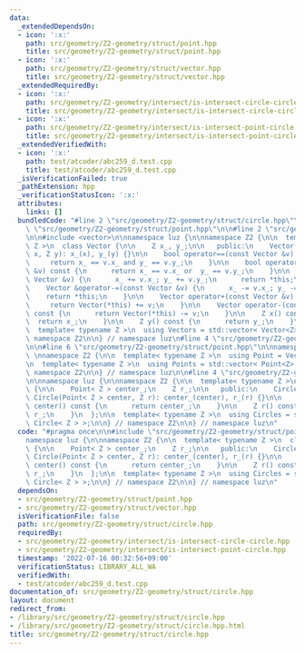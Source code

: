 ```yaml
---
data:
  _extendedDependsOn:
  - icon: ':x:'
    path: src/geometry/Z2-geometry/struct/point.hpp
    title: src/geometry/Z2-geometry/struct/point.hpp
  - icon: ':x:'
    path: src/geometry/Z2-geometry/struct/vector.hpp
    title: src/geometry/Z2-geometry/struct/vector.hpp
  _extendedRequiredBy:
  - icon: ':x:'
    path: src/geometry/Z2-geometry/intersect/is-intersect-circle-circle.hpp
    title: src/geometry/Z2-geometry/intersect/is-intersect-circle-circle.hpp
  - icon: ':x:'
    path: src/geometry/Z2-geometry/intersect/is-intersect-point-circle.hpp
    title: src/geometry/Z2-geometry/intersect/is-intersect-point-circle.hpp
  _extendedVerifiedWith:
  - icon: ':x:'
    path: test/atcoder/abc259_d.test.cpp
    title: test/atcoder/abc259_d.test.cpp
  _isVerificationFailed: true
  _pathExtension: hpp
  _verificationStatusIcon: ':x:'
  attributes:
    links: []
  bundledCode: "#line 2 \"src/geometry/Z2-geometry/struct/circle.hpp\"\n\n#line 2\
    \ \"src/geometry/Z2-geometry/struct/point.hpp\"\n\n#line 2 \"src/geometry/Z2-geometry/struct/vector.hpp\"\
    \n\n#include <vector>\n\nnamespace luz {\n\nnamespace Z2 {\n\n  template< typename\
    \ Z >\n  class Vector {\n\n    Z x_, y_;\n\n   public:\n    Vector() {}\n    Vector(Z\
    \ x, Z y): x_(x), y_(y) {}\n\n    bool operator==(const Vector &v) const {\n \
    \     return x_ == v.x_ and y_ == v.y_;\n    }\n\n    bool operator!=(const Vector\
    \ &v) const {\n      return x_ == v.x_ or  y_ == v.y_;\n    }\n\n    Vector &operator+=(const\
    \ Vector &v) {\n      x_ += v.x_; y_ += v.y_;\n      return *this;\n    }\n\n\
    \    Vector &operator-=(const Vector &v) {\n      x_ -= v.x_; y_ -= v.y_;\n  \
    \    return *this;\n    }\n\n    Vector operator+(const Vector &v) const {\n \
    \     return Vector(*this) += v;\n    }\n\n    Vector operator-(const Vector &v)\
    \ const {\n      return Vector(*this) -= v;\n    }\n\n    Z x() const {\n    \
    \  return x_;\n    }\n\n    Z y() const {\n      return y_;\n    }\n\n  };\n\n\
    \  template< typename Z >\n  using Vectors = std::vector< Vector<Z> >;\n\n} //\
    \ namespace Z2\n\n} // namespace luz\n#line 4 \"src/geometry/Z2-geometry/struct/point.hpp\"\
    \n\n#line 6 \"src/geometry/Z2-geometry/struct/point.hpp\"\n\nnamespace luz {\n\
    \ \nnamespace Z2 {\n\n  template< typename Z >\n  using Point = Vector< Z >;\n\
    \n  template< typename Z >\n  using Points = std::vector< Point<Z> >;\n\n} //\
    \ namespace Z2\n\n} // namespace luz\n\n#line 4 \"src/geometry/Z2-geometry/struct/circle.hpp\"\
    \n\nnamespace luz {\n\nnamespace Z2 {\n\n  template< typename Z >\n  class Circle\
    \ {\n\n    Point< Z > center_;\n    Z r_;\n\n   public:\n    Circle() {}\n   \
    \ Circle(Point< Z > center, Z r): center_(center), r_(r) {}\n\n    Point< Z >\
    \ center() const {\n      return center_;\n    }\n\n    Z r() const {\n      return\
    \ r_;\n    }\n  };\n\n  template< typename Z >\n  using Circles = std::vector<\
    \ Circle< Z > >;\n\n} // namespace Z2\n\n} // namespace luz\n"
  code: "#pragma once\n\n#include \"src/geometry/Z2-geometry/struct/point.hpp\"\n\n\
    namespace luz {\n\nnamespace Z2 {\n\n  template< typename Z >\n  class Circle\
    \ {\n\n    Point< Z > center_;\n    Z r_;\n\n   public:\n    Circle() {}\n   \
    \ Circle(Point< Z > center, Z r): center_(center), r_(r) {}\n\n    Point< Z >\
    \ center() const {\n      return center_;\n    }\n\n    Z r() const {\n      return\
    \ r_;\n    }\n  };\n\n  template< typename Z >\n  using Circles = std::vector<\
    \ Circle< Z > >;\n\n} // namespace Z2\n\n} // namespace luz\n"
  dependsOn:
  - src/geometry/Z2-geometry/struct/point.hpp
  - src/geometry/Z2-geometry/struct/vector.hpp
  isVerificationFile: false
  path: src/geometry/Z2-geometry/struct/circle.hpp
  requiredBy:
  - src/geometry/Z2-geometry/intersect/is-intersect-circle-circle.hpp
  - src/geometry/Z2-geometry/intersect/is-intersect-point-circle.hpp
  timestamp: '2022-07-16 00:32:56+09:00'
  verificationStatus: LIBRARY_ALL_WA
  verifiedWith:
  - test/atcoder/abc259_d.test.cpp
documentation_of: src/geometry/Z2-geometry/struct/circle.hpp
layout: document
redirect_from:
- /library/src/geometry/Z2-geometry/struct/circle.hpp
- /library/src/geometry/Z2-geometry/struct/circle.hpp.html
title: src/geometry/Z2-geometry/struct/circle.hpp
---
```

